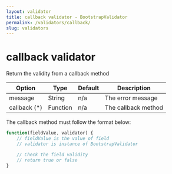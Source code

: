 ```yaml
---
layout: validator
title: callback validator - BootstrapValidator
permalink: /validators/callback/
slug: validators
---
```


# callback validator

Return the validity from a callback method

Option       | Type     | Default | Description
-------------|----------|---------|------------
message      | String   | n/a     | The error message
callback (*) | Function | n/a     | The callback method

The callback method must follow the format below:

```javascript
function(fieldValue, validator) {
    // fieldValue is the value of field
    // validator is instance of BootstrapValidator

    // Check the field validity
    // return true or false
}
```